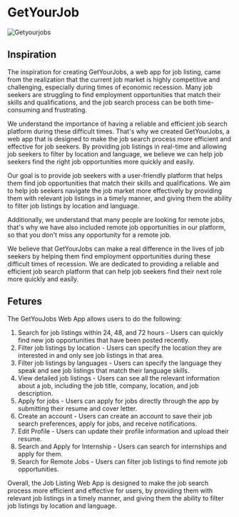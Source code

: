 # GetYourJob

![Getyourjobs](https://user-images.githubusercontent.com/89217455/215262800-ce31db56-acc6-47f8-94f8-0485630e80b3.png)


## Inspiration

The inspiration for creating GetYourJobs, a web app for job listing, came from the realization that the current job market is highly competitive and challenging, especially during times of economic recession. Many job seekers are struggling to find employment opportunities that match their skills and qualifications, and the job search process can be both time-consuming and frustrating.

We understand the importance of having a reliable and efficient job search platform during these difficult times. That's why we created GetYourJobs, a web app that is designed to make the job search process more efficient and effective for job seekers. By providing job listings in real-time and allowing job seekers to filter by location and language, we believe we can help job seekers find the right job opportunities more quickly and easily.

Our goal is to provide job seekers with a user-friendly platform that helps them find job opportunities that match their skills and qualifications. We aim to help job seekers navigate the job market more effectively by providing them with relevant job listings in a timely manner, and giving them the ability to filter job listings by location and language.

Additionally, we understand that many people are looking for remote jobs, that's why we have also included remote job opportunities in our platform, so that you don't miss any opportunity for a remote job.

We believe that GetYourJobs can make a real difference in the lives of job seekers by helping them find employment opportunities during these difficult times of recession. We are dedicated to providing a reliable and efficient job search platform that can help job seekers find their next role more quickly and easily.

## Fetures

The GetYouJobs Web App allows users to do the following:

1. Search for job listings within 24, 48, and 72 hours - Users can quickly find new job opportunities that have been posted recently.  
2. Filter job listings by location - Users can specify the location they are interested in and only see job listings in that area.  
3. Filter job listings by languages - Users can specify the language they speak and see job listings that match their language skills.  
4. View detailed job listings - Users can see all the relevant information about a job, including the job title, company, location, and job description.  
5. Apply for jobs - Users can apply for jobs directly through the app by submitting their resume and cover letter.  
6. Create an account - Users can create an account to save their job search preferences, apply for jobs, and receive notifications.  
7. Edit Profile - Users can update their profile information and upload their resume.  
8. Search and Apply for Internship - Users can search for internships and apply for them.  
9. Search for Remote Jobs - Users can filter job listings to find remote job opportunities.  

Overall, the Job Listing Web App is designed to make the job search process more efficient and effective for users, by providing them with relevant job listings in a timely manner, and giving them the ability to filter job listings by location and language.
